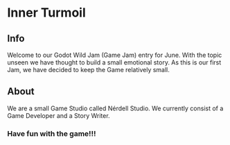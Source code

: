 # Inner Turmoil
## Info
Welcome to our Godot Wild Jam (Game Jam) entry for June. With the topic unseen we have thought to build a small emotional story.
As this is our first Jam, we have decided to keep the Game relatively small.
<br>
## About
We are a small Game Studio called Nérdell Studio. We currently consist of a Game Developer and a Story Writer.
<br>
### Have fun with the game!!!

